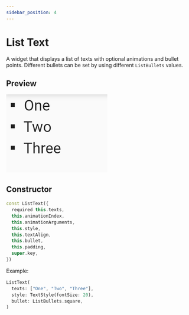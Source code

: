 ```yaml
---
sidebar_position: 4
---
```


# List Text

A widget that displays a list of texts with optional animations and bullet points.
Different bullets can be set by using different `ListBullets` values.

## Preview

![Layout Splitting](./img/list_text.png)

## Constructor

```dart
const ListText({
  required this.texts,
  this.animationIndex,
  this.animationArguments,
  this.style,
  this.textAlign,
  this.bullet,
  this.padding,
  super.key,
})
```

Example:

```dart
ListText(
  texts: ["One", "Two", "Three"],
  style: TextStyle(fontSize: 20),
  bullet: ListBullets.square,
)
```
